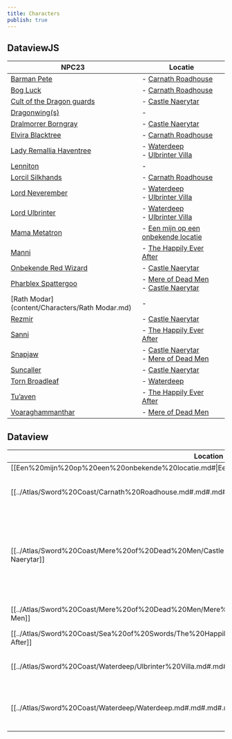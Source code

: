 ```yaml
---
title: Characters
publish: true
---
```

## DataviewJS
|NPC23|Locatie|
|---|---|
|[Barman Pete](./Barman%2520Pete.md#)|- [Carnath Roadhouse](../Atlas/Sword%2520Coast/Carnath%2520Roadhouse.md#)|
|[Bog Luck](./Bog%2520Luck.md#)|- [Carnath Roadhouse](../Atlas/Sword%2520Coast/Carnath%2520Roadhouse.md#.md#)|
|[Cult of the Dragon guards](./Cult%2520of%2520the%2520Dragon%2520guards.md#)|- [Castle Naerytar](../Atlas/Sword%2520Coast/Mere%2520of%2520Dead%2520Men/Castle%2520Naerytar.md#)|
|[Dragonwing(s)](content/Characters/Dragonwing\(s\).md)|-|
|[Dralmorrer Borngray](./Dralmorrer%2520Borngray.md#)|- [Castle Naerytar](../Atlas/Sword%2520Coast/Mere%2520of%2520Dead%2520Men/Castle%2520Naerytar.md#.md#)|
|[Elvira Blacktree](./Elvira%2520Blacktree.md#)|- [Carnath Roadhouse](../Atlas/Sword%2520Coast/Carnath%2520Roadhouse.md#.md#.md#)|
|[Lady Remallia Haventree](./Lady%2520Remallia%2520Haventree.md#)|- [Waterdeep](../Atlas/Sword%2520Coast/Waterdeep/Waterdeep.md#)<br>- [Ulbrinter Villa](../Atlas/Sword%2520Coast/Waterdeep/Ulbrinter%2520Villa.md#)|
|[Lenniton](content/Characters/Lenniton.md)|-|
|[Lorcil Silkhands](./Lorcil%2520Silkhands.md#)|- [Carnath Roadhouse](../Atlas/Sword%2520Coast/Carnath%2520Roadhouse.md#.md#.md#.md#)|
|[Lord Neverember](./Lord%2520Neverember.md#)|- [Waterdeep](../Atlas/Sword%2520Coast/Waterdeep/Waterdeep.md#.md#)<br>- [Ulbrinter Villa](../Atlas/Sword%2520Coast/Waterdeep/Ulbrinter%2520Villa.md#.md#)|
|[Lord Ulbrinter](./Lord%2520Ulbrinter.md#)|- [Waterdeep](../Atlas/Sword%2520Coast/Waterdeep/Waterdeep.md#.md#.md#)<br>- [Ulbrinter Villa](../Atlas/Sword%2520Coast/Waterdeep/Ulbrinter%2520Villa.md#.md#.md#)|
|[Mama Metatron](./Mama%2520Metatron.md#)|- [Een mijn op een onbekende locatie](Een%2520mijn%2520op%2520een%2520onbekende%2520locatie.md#)|
|[Manni](./Manni.md#)|- [The Happily Ever After](../Atlas/Sword%2520Coast/Sea%2520of%2520Swords/The%2520Happily%2520Ever%2520After.md#)|
|[Onbekende Red Wizard](./Onbekende%2520Red%2520Wizard.md#)|- [Castle Naerytar](../Atlas/Sword%2520Coast/Mere%2520of%2520Dead%2520Men/Castle%2520Naerytar.md#.md#.md#)|
|[Pharblex Spattergoo](./Pharblex%2520Spattergoo.md#)|- [Mere of Dead Men](../Atlas/Sword%2520Coast/Mere%2520of%2520Dead%2520Men/Mere%2520of%2520Dead%2520Men.md#)<br>- [Castle Naerytar](../Atlas/Sword%2520Coast/Mere%2520of%2520Dead%2520Men/Castle%2520Naerytar.md#.md#.md#.md#)|
|[Rath Modar](content/Characters/Rath Modar.md)|-|
|[Rezmir](./Rezmir.md#)|- [Castle Naerytar](../Atlas/Sword%2520Coast/Mere%2520of%2520Dead%2520Men/Castle%2520Naerytar.md#.md#.md#.md#.md#)|
|[Sanni](./Sanni.md#)|- [The Happily Ever After](../Atlas/Sword%2520Coast/Sea%2520of%2520Swords/The%2520Happily%2520Ever%2520After.md#.md#)|
|[Snapjaw](./Snapjaw.md#)|- [Castle Naerytar](../Atlas/Sword%2520Coast/Mere%2520of%2520Dead%2520Men/Castle%2520Naerytar.md#.md#.md#.md#.md#.md#)<br>- [Mere of Dead Men](../Atlas/Sword%2520Coast/Mere%2520of%2520Dead%2520Men/Mere%2520of%2520Dead%2520Men.md#.md#)|
|[Suncaller](./Suncaller.md#)|- [Castle Naerytar](../Atlas/Sword%2520Coast/Mere%2520of%2520Dead%2520Men/Castle%2520Naerytar.md#.md#.md#.md#.md#.md#.md#)|
|[Torn Broadleaf](./Torn%2520Broadleaf.md#)|- [Waterdeep](../Atlas/Sword%2520Coast/Waterdeep/Waterdeep.md#.md#.md#.md#)|
|[Tu’aven](./Tu%E2%80%99aven.md#)|- [The Happily Ever After](../Atlas/Sword%2520Coast/Sea%2520of%2520Swords/The%2520Happily%2520Ever%2520After.md#.md#.md#)|
|[Voaraghammanthar](./Voaraghammanthar.md#)|- [Mere of Dead Men](../Atlas/Sword%2520Coast/Mere%2520of%2520Dead%2520Men/Mere%2520of%2520Dead%2520Men.md#.md#.md#)|
## Dataview
| Location                                                                                      | NPCs                                                                                                                                                                                                                                                                                                                                                                                                                               |
| --------------------------------------------------------------------------------------------- | ---------------------------------------------------------------------------------------------------------------------------------------------------------------------------------------------------------------------------------------------------------------------------------------------------------------------------------------------------------------------------------------------------------------------------------- |
| [[Een%20mijn%20op%20een%20onbekende%20locatie.md#\|Een mijn op een onbekende locatie]]     | [[./Mama%20Metatron.md#\|Mama Metatron]]                                                                                                                                                                                                                                                                                                                                                                             |
| [[../Atlas/Sword%20Coast/Carnath%20Roadhouse.md#.md#.md#.md#\|Carnath Roadhouse]]                         | [[./Bog%20Luck.md#\|Bog Luck]], [[./Elvira%20Blacktree.md#\|Elvira Blacktree]], [[./Lorcil%20Silkhands.md#\|Lorcil Silkhands]], [[./Barman%20Pete.md#\|Barman Pete]]                                                                                                                                                                                                       |
| [[../Atlas/Sword%20Coast/Mere%20of%20Dead%20Men/Castle%20Naerytar.md#.md#.md#.md#.md#.md#.md#\|Castle Naerytar]]            | [[./Cult%20of%20the%20Dragon%20guards.md#\|Cult of the Dragon guards]], [[./Dralmorrer%20Borngray.md#\|Dralmorrer Borngray]], [[./Onbekende%20Red%20Wizard.md#\|Onbekende Red Wizard]], [[./Pharblex%20Spattergoo.md#\|Pharblex Spattergoo]], [[./Rezmir.md#\|Rezmir]], [[./Snapjaw.md#\|Snapjaw]], [[./Suncaller.md#\|Suncaller]] |
| [[../Atlas/Sword%20Coast/Mere%20of%20Dead%20Men/Mere%20of%20Dead%20Men.md#.md#.md#\|Mere of Dead Men]]          | [[./Pharblex%20Spattergoo.md#\|Pharblex Spattergoo]], [[./Snapjaw.md#\|Snapjaw]], [[./Voaraghammanthar.md#\|Voaraghammanthar]]                                                                                                                                                                                                                                                       |
| [[../Atlas/Sword%20Coast/Sea%20of%20Swords/The%20Happily%20Ever%20After.md#.md#.md#\|The Happily Ever After]] | [[./Manni.md#\|Manni]], [[./Sanni.md#\|Sanni]], [[./Tu’aven.md#\|Tu’aven]]                                                                                                                                                                                                                                                                                                         |
| [[../Atlas/Sword%20Coast/Waterdeep/Ulbrinter%20Villa.md#.md#.md#\|Ulbrinter Villa]]                   | [[./Lady%20Remallia%20Haventree.md#\|Lady Remallia Haventree]], [[./Lord%20Neverember.md#\|Lord Neverember]], [[./Lord%20Ulbrinter.md#\|Lord Ulbrinter]]                                                                                                                                                                                                                                   |
| [[../Atlas/Sword%20Coast/Waterdeep/Waterdeep.md#.md#.md#.md#\|Waterdeep]]                               | [[./Lady%20Remallia%20Haventree.md#\|Lady Remallia Haventree]], [[./Lord%20Neverember.md#\|Lord Neverember]], [[./Lord%20Ulbrinter.md#\|Lord Ulbrinter]], [[./Torn%20Broadleaf.md#\|Torn Broadleaf]]                                                                                                                                                                         |


